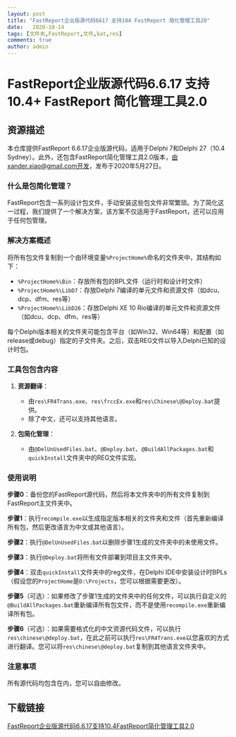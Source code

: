 ```yaml
---
layout: post
title: "FastReport企业版源代码6617 支持104 FastReport 简化管理工具20"
date:   2020-10-14
tags: [文件夹,FastReport,文件,bat,res]
comments: true
author: admin
---
```

# FastReport企业版源代码6.6.17 支持10.4+ FastReport 简化管理工具2.0

## 资源描述

本仓库提供FastReport 6.6.17企业版源代码，适用于Delphi 7和Delphi 27（10.4 Sydney）。此外，还包含FastReport简化管理工具2.0版本，由xander.xiao@gmail.com开发，发布于2020年5月27日。

### 什么是包简化管理？

FastReport包含一系列设计包文件，手动安装这些包文件非常繁琐。为了简化这一过程，我们提供了一个解决方案，该方案不仅适用于FastReport，还可以应用于任何包管理。

### 解决方案概述

将所有包文件复制到一个由环境变量`%ProjectHome%`命名的文件夹中，其结构如下：

- `%ProjectHome%\Bin`：存放所有包的BPL文件（运行时和设计时文件）
- `%ProjectHome%\LibD7`：存放Delphi 7编译的单元文件和资源文件（如dcu、dcp、dfm、res等）
- `%ProjectHome%\LibD26`：存放Delphi XE 10 Rio编译的单元文件和资源文件（如dcu、dcp、dfm、res等）

每个Delphi版本相关的文件夹可能包含平台（如Win32、Win64等）和配置（如release或debug）指定的子文件夹。之后，双击REG文件以导入Delphi已知的设计时包。

### 工具包包含内容

1. **资源翻译**：
   - 由`res\FR4Trans.exe`、`res\frccEx.exe`和`res\Chinese\@Deploy.bat`提供。
   - 除了中文，还可以支持其他语言。

2. **包简化管理**：
   - 由`@DelUnUsedFiles.bat`、`@Deploy.bat`、`@BuildAllPackages.bat`和`quickInstall`文件夹中的REG文件实现。

### 使用说明

**步骤0**：备份您的FastReport源代码，然后将本文件夹中的所有文件复制到FastReport主文件夹中。

**步骤1**：执行`recompile.exe`以生成指定版本相关的文件夹和文件（首先重新编译所有包，然后更改语言为中文或其他语言）。

**步骤2**：执行`@DelUnUsedFiles.bat`以删除步骤1生成的文件夹中的未使用文件。

**步骤3**：执行`@Deploy.bat`将所有文件部署到项目主文件夹中。

**步骤4**：双击`quickInstall`文件夹中的reg文件，在Delphi IDE中安装设计时BPLs（假设您的`ProjectHome`是`D:\Projects`，您可以根据需要更改）。

**步骤5**（可选）：如果修改了步骤1生成的文件夹中的任何文件，可以执行自定义的`@BuildAllPackages.bat`重新编译所有包文件，而不是使用`recompile.exe`重新编译所有包。

**步骤6**（可选）：如果需要格式化的中文资源代码文件，可以执行`res\chinese\@deploy.bat`，在此之前可以执行`res\FR4Trans.exe`以您喜欢的方式进行翻译。您可以将`res\chinese\@deploy.bat`复制到其他语言文件夹中。

### 注意事项

所有源代码均包含在内，您可以自由修改。

## 下载链接

[FastReport企业版源代码6.6.17支持10.4FastReport简化管理工具2.0](https://pan.quark.cn/s/29a057c7cfb8)
